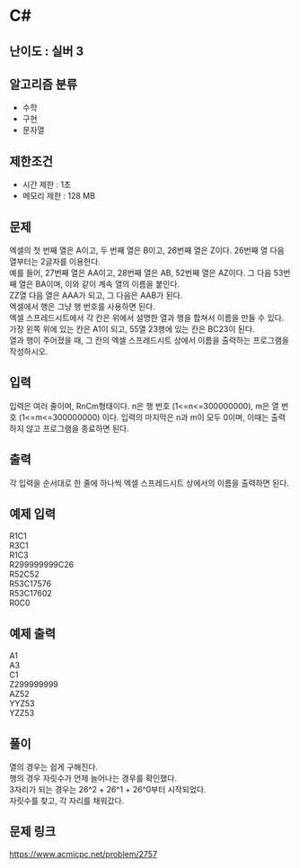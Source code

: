 # C#

## 난이도 : 실버 3

## 알고리즘 분류
  - 수학
  - 구현
  - 문자열

## 제한조건
  - 시간 제한 : 1초
  - 메모리 제한 : 128 MB

## 문제
엑셀의 첫 번째 열은 A이고, 두 번째 열은 B이고, 26번째 열은 Z이다. 26번째 열 다음 열부터는 2글자를 이용한다.<br/>
예를 들어, 27번째 열은 AA이고, 28번째 열은 AB, 52번째 열은 AZ이다. 그 다음 53번째 열은 BA이며, 이와 같이 계속 열의 이름을 붙인다.<br/>
ZZ열 다음 열은 AAA가 되고, 그 다음은 AAB가 된다.<br/>
엑셀에서 행은 그냥 행 번호를 사용하면 된다.<br/>
엑셀 스프레드시트에서 각 칸은 위에서 설명한 열과 행을 합쳐서 이름을 만들 수 있다. 가장 왼쪽 위에 있는 칸은 A1이 되고, 55열 23행에 있는 칸은 BC23이 된다.<br/>
열과 행이 주어졌을 때, 그 칸의 엑셀 스프레드시트 상에서 이름을 출력하는 프로그램을 작성하시오.<br/>

## 입력
입력은 여러 줄이며, RnCm형태이다. n은 행 번호 (1<=n<=300000000), m은 열 번호 (1<=m<=300000000) 이다. 입력의 마지막은 n과 m이 모두 0이며, 이때는 출력하지 않고 프로그램을 종료하면 된다.<br/>

## 출력
각 입력을 순서대로 한 줄에 하나씩 엑셀 스프레드시트 상에서의 이름을 출력하면 된다.<br/>

## 예제 입력
R1C1<br/>
R3C1<br/>
R1C3<br/>
R299999999C26<br/>
R52C52<br/>
R53C17576<br/>
R53C17602<br/>
R0C0<br/>

## 예제 출력
A1<br/>
A3<br/>
C1<br/>
Z299999999<br/>
AZ52<br/>
YYZ53<br/>
YZZ53<br/>

## 풀이
열의 경우는 쉽게 구해진다.<br/>
행의 경우 자릿수가 언제 늘어나는 경우를 확인했다.<br/>
3자리가 되는 경우는 26^2 + 26^1 + 26^0부터 시작되었다.<br/>
자릿수를 찾고, 각 자리를 채워갔다.<br/>


## 문제 링크
https://www.acmicpc.net/problem/2757